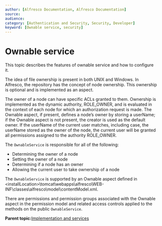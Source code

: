 ```yaml
---
author: [Alfresco Documentation, Alfresco Documentation]
source: 
audience: 
category: [Authentication and Security, Security, Developer]
keyword: [Ownable service, security]
---
```


# Ownable service

This topic describes the features of ownable service and how to configure it.

The idea of file ownership is present in both UNIX and Windows. In Alfresco, the repository has the concept of node ownership. This ownership is optional and is implemented as an aspect.

The owner of a node can have specific ACLs granted to them. Ownership is implemented as the dynamic authority, ROLE\_OWNER, and is evaluated in the context of each node for which an authorization request is made. The Ownable aspect, if present, defines a node’s owner by storing a userName; if the Ownable aspect is not present, the creator is used as the default owner. If the userName of the current user matches, including case, the userName stored as the owner of the node, the current user will be granted all permissions assigned to the authority ROLE\_OWNER.

The `OwnableService` is responsible for all of the following:

-   Determining the owner of a node
-   Setting the owner of a node
-   Determining if a node has an owner
-   Allowing the current user to take ownership of a node

The `OwnableService` is supported by an Ownable aspect defined in <installLocation\>\\tomcat\\webapps\\alfresco\\WEB-INF\\classes\\alfresco\\model\\contentModel.xml.

There are permissions and permission groups associated with the Ownable aspect in the permission model and related access controls applied to the methods on the public `OwnableService`.

**Parent topic:**[Implementation and services](../concepts/secur-implserv.md)

